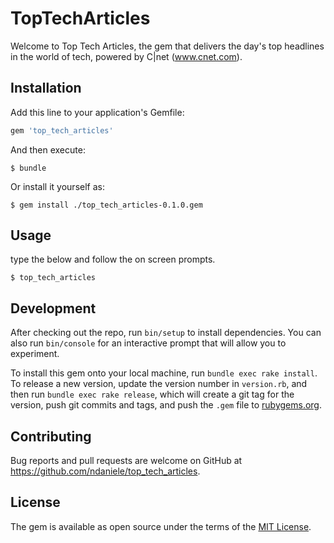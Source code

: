 # TopTechArticles

Welcome to Top Tech Articles, the gem that delivers the day's top headlines in the world of tech, powered by C|net (www.cnet.com). 

## Installation

Add this line to your application's Gemfile:

```ruby
gem 'top_tech_articles'
```

And then execute:

    $ bundle

Or install it yourself as:

    $ gem install ./top_tech_articles-0.1.0.gem

## Usage

type the below and follow the on screen prompts.
    
    $ top_tech_articles

## Development

After checking out the repo, run `bin/setup` to install dependencies. You can also run `bin/console` for an interactive prompt that will allow you to experiment.

To install this gem onto your local machine, run `bundle exec rake install`. To release a new version, update the version number in `version.rb`, and then run `bundle exec rake release`, which will create a git tag for the version, push git commits and tags, and push the `.gem` file to [rubygems.org](https://rubygems.org).

## Contributing

Bug reports and pull requests are welcome on GitHub at https://github.com/ndaniele/top_tech_articles.


## License

The gem is available as open source under the terms of the [MIT License](http://opensource.org/licenses/MIT).

